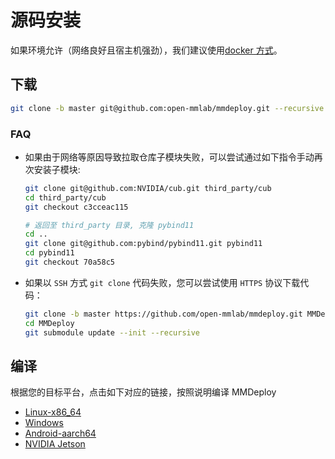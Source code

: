 # 源码安装

如果环境允许（网络良好且宿主机强劲），我们建议使用[docker 方式](build_from_docker.md)。

## 下载

```bash
git clone -b master git@github.com:open-mmlab/mmdeploy.git --recursive
```

### FAQ
- 如果由于网络等原因导致拉取仓库子模块失败，可以尝试通过如下指令手动再次安装子模块:

    ```bash
    git clone git@github.com:NVIDIA/cub.git third_party/cub
    cd third_party/cub
    git checkout c3cceac115

    # 返回至 third_party 目录, 克隆 pybind11
    cd ..
    git clone git@github.com:pybind/pybind11.git pybind11
    cd pybind11
    git checkout 70a58c5
    ```

- 如果以 `SSH` 方式 `git clone` 代码失败，您可以尝试使用 `HTTPS` 协议下载代码：

  ```bash
  git clone -b master https://github.com/open-mmlab/mmdeploy.git MMDeploy
  cd MMDeploy
  git submodule update --init --recursive


## 编译

根据您的目标平台，点击如下对应的链接，按照说明编译 MMDeploy
- [Linux-x86_64](linux-x86_64.md)
- [Windows](windows.md)
- [Android-aarch64](android.md)
- [NVIDIA Jetson](../../en/tutorials/how_to_install_mmdeploy_on_jetsons.md)
